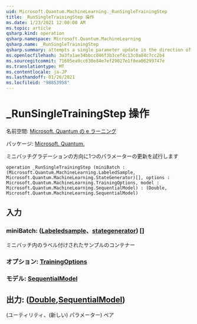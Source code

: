 ```yaml
---
uid: Microsoft.Quantum.MachineLearning._RunSingleTrainingStep
title: _RunSingleTrainingStep 操作
ms.date: 1/23/2021 12:00:00 AM
ms.topic: article
qsharp.kind: operation
qsharp.namespace: Microsoft.Quantum.MachineLearning
qsharp.name: _RunSingleTrainingStep
qsharp.summary: attempts a single parameter update in the direction of mini batch gradient
ms.openlocfilehash: 3a3fa1ae34bbcc046f3b3cef4c13c0a84c7cc2b4
ms.sourcegitcommit: 71605ea9cc630e84e7ef29027e1f0ea06299747e
ms.translationtype: MT
ms.contentlocale: ja-JP
ms.lasthandoff: 01/26/2021
ms.locfileid: "98853958"
---
```

# <a name="_runsingletrainingstep-operation"></a>_RunSingleTrainingStep 操作

名前空間: [Microsoft. Quantum の e ラーニング](xref:Microsoft.Quantum.MachineLearning)

パッケージ: [Microsoft. Quantum.](https://nuget.org/packages/Microsoft.Quantum.MachineLearning)


ミニバッチグラデーションの方向に1つのパラメーターの更新を試行します

```qsharp
operation _RunSingleTrainingStep (miniBatch : (Microsoft.Quantum.MachineLearning.LabeledSample, Microsoft.Quantum.MachineLearning.StateGenerator)[], options : Microsoft.Quantum.MachineLearning.TrainingOptions, model : Microsoft.Quantum.MachineLearning.SequentialModel) : (Double, Microsoft.Quantum.MachineLearning.SequentialModel)
```


## <a name="input"></a>入力

### <a name="minibatch--labeledsamplestategenerator"></a>miniBatch: ([Labeledsample](xref:Microsoft.Quantum.MachineLearning.LabeledSample)、[stategenerator](xref:Microsoft.Quantum.MachineLearning.StateGenerator)) []

ミニバッチ内のラベル付けされたサンプルのコンテナー


### <a name="options--trainingoptions"></a>オプション: [TrainingOptions](xref:Microsoft.Quantum.MachineLearning.TrainingOptions)




### <a name="model--sequentialmodel"></a>モデル: [SequentialModel](xref:Microsoft.Quantum.MachineLearning.SequentialModel)





## <a name="output--doublesequentialmodel"></a>出力: ([Double](xref:microsoft.quantum.lang-ref.double),[SequentialModel](xref:Microsoft.Quantum.MachineLearning.SequentialModel))

(ユーティリティ、(新しい) パラメーター) ペア